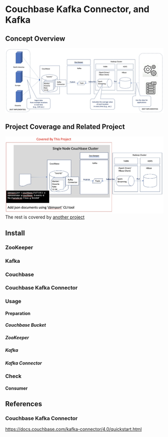 # Couchbase Kafka Connector, and Kafka

## Concept Overview

![Concept Diagram](images/concept-diagram.jpg)



## Project Coverage and Related Project

![Coverage Diagram](images/coverage-1.jpg)
The rest is covered by [another project](https://github.com/YoshiyukiKono/kafka_spark-streaming_hbase)

## Install
  
### ZooKeeper

### Kafka

### Couchbase

### Couchbase Kafka Connector

### Usage

#### Preparation

##### Couchbase Bucket

##### ZooKeeper

##### Kafka

##### Kafka Connector

### Check

#### Consumer


## References
### Couchbase Kafka Connector
https://docs.couchbase.com/kafka-connector/4.0/quickstart.html


